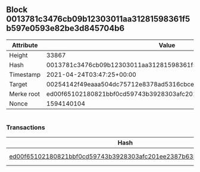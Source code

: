 ## Block 0013781c3476cb09b12303011aa31281598361f5b597e0593e82be3d845704b6

Attribute | Value
--- | ---
Height | 33867
Hash | 0013781c3476cb09b12303011aa31281598361f5b597e0593e82be3d845704b6
Timestamp | 2021-04-24T03:47:25+00:00
Target | 00254142f49eaaa504dc75712e8378ad5316cbcead634704b3734b6271167cc4
Merke root | ed00f65102180821bbf0cd59743b3928303afc201ee2387b63b85f83eefa0a9c
Nonce | 1594140104

```

```

### Transactions

Hash | Amount
--- | ---
[ed00f65102180821bbf0cd59743b3928303afc201ee2387b63b85f83eefa0a9c](ed00f65102180821bbf0cd59743b3928303afc201ee2387b63b85f83eefa0a9c.md) | 10.00000000 SKEPTI 
